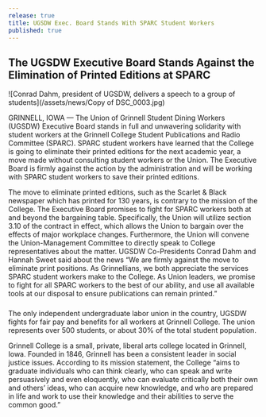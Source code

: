 ```yaml
---
release: true
title: UGSDW Exec. Board Stands With SPARC Student Workers
published: true
---
```

## The UGSDW Executive Board Stands Against the Elimination of Printed Editions at SPARC

![Conrad Dahm, president of UGSDW, delivers a speech to a group of students](/assets/news/Copy of DSC_0003.jpg)


GRINNELL, IOWA — The Union of Grinnell Student Dining Workers (UGSDW) Executive Board stands in full and unwavering solidarity with student workers at the Grinnell College Student Publications and Radio Committee (SPARC). SPARC student workers have learned that the College is going to eliminate their printed editions for the next academic year, a move made without consulting student workers or the Union. The Executive Board is firmly against the action by the administration and will be working with SPARC student workers to save their printed editions.  

The move to eliminate printed editions, such as the Scarlet & Black newspaper which has printed for 130 years, is contrary to the mission of the College. The Executive Board promises to fight for SPARC workers both at and beyond the bargaining table. Specifically, the Union will utilize section 3.10 of the contract in effect, which allows the Union to bargain over the effects of major workplace changes. Furthermore, the Union will convene the Union-Management Committee to directly speak to College representatives about the matter. UGSDW Co-Presidents Conrad Dahm and Hannah Sweet said about the news “We are firmly against the move to eliminate print positions. As Grinnellians, we both appreciate the services SPARC student workers make to the College. As Union leaders, we promise to fight for all SPARC workers to the best of our ability, and use all available tools at our disposal to ensure publications can remain printed.”


###

The only independent undergraduate labor union in the country, UGSDW fights for fair pay and benefits for all workers at Grinnell College. The union represents over 500 students, or about 30% of the total student population.

Grinnell College is a small, private, liberal arts college located in Grinnell, Iowa.  Founded in 1846, Grinnell has been a consistent leader in social justice issues.  According to its mission statement, the College “aims to graduate individuals who can think clearly, who can speak and write persuasively and even eloquently, who can evaluate critically both their own and others’ ideas, who can acquire new knowledge, and who are prepared in life and work to use their knowledge and their abilities to serve the common good.”
